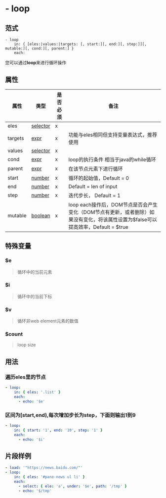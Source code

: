 # \- loop

## 范式
```
- loop
    in: { [eles:|values:|targets: [, start:][, end:][, step:]][, mutable:][, cond:][, parent:] }
    each:
```
您可以通过**loop**来进行循环操作

## 属性
| 属性 | 类型 | 是否必须 | 备注 |
|--------|--------|--------|--------|
|   eles   | [selector](datatype.md)  | x |   |
|   targets   | [expr](datatype.md)  | x |  功能与eles相同但支持变量表达式，推荐使用 |
|   values   | [selector](datatype.md)  | x  |   |
|   cond   | [expr](datatype.md)  |  x |  loop的执行条件 相当于java的while循环 |
|   parent   | [expr](datatype.md)  |  x |  在该节点元素下进行循环 |
|   start   | [number](datatype.md)  |  x | 循环的起始值，Default = 0  |
|   end   | [number](datatype.md)  |  x | Default = len of input |
|   step   | [number](datatype.md)  |  x | 迭代步长， Default = 1  |
|   mutable   | [boolean](datatype.md)  |  x |  loop each操作后，DOM节点是否会产生变化（DOM节点有更新，或者删除）如果没有变化，将该属性设置为$false可以提高效率，Default = $true |


## 特殊变量
### **$e**
> 循环中的当前元素

### **$i**
> 循环中的当前下标

### **$v**
> 循环非web element元素的数值

### **$count**
> loop size

## 用法
### 遍历eles里的节点
```yaml
- loop:
    in: { eles: '.list' }
    each:
      - echo: '$e'
```

### 区间为[start,end),每次增加步长为step，下⾯则输出1到9
```yaml
- loop:
    in: { start: '1', end: '10', step: '1' } 
    each:
      - echo: '$i'
```

## 片段样例
```yaml
- load: '"https://news.baidu.com/"'
- loop:
    in: { eles: '#pane-news ul li' }
    each:
      - select: { ele: 'a', under: '$e', path: '/tmp' }
      - echo: '$/tmp'
```
